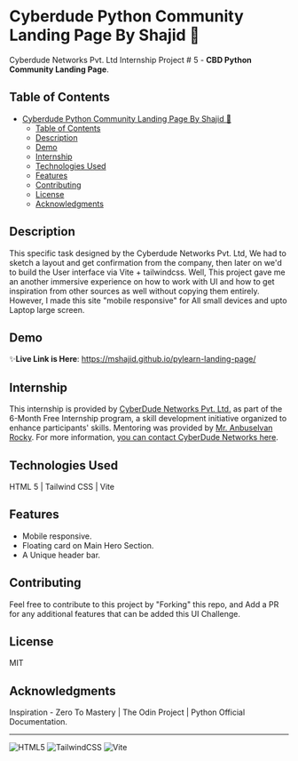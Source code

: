 # Cyberdude Python Community Landing Page By Shajid 🚀

Cyberdude Networks Pvt. Ltd Internship Project # 5 - **CBD Python Community Landing Page**.

## Table of Contents
- [Cyberdude Python Community Landing Page By Shajid 🚀](#cyberdude-python-community-landing-page-by-shajid-)
  - [Table of Contents](#table-of-contents)
  - [Description](#description)
  - [Demo](#demo)
  - [Internship](#internship)
  - [Technologies Used](#technologies-used)
  - [Features](#features)
  - [Contributing](#contributing)
  - [License](#license)
  - [Acknowledgments](#acknowledgments)

## Description

This specific task designed by the Cyberdude Networks Pvt. Ltd, We had to sketch a layout and get confirmation from the company, then later on we'd to build the User interface via Vite + tailwindcss. Well, This project gave me an another immersive experience on how to work with UI and how to get inspiration from other sources as well without copying them entirely. However, I made this site "mobile responsive" for All small devices and upto Laptop large screen. 
<br>


## Demo

✨**Live Link is Here**: https://mshajid.github.io/pylearn-landing-page/
<br>


## Internship

This internship is provided by [CyberDude Networks Pvt. Ltd.](https://youtube.com/cyberdudenetworks) as part of the 6-Month Free Internship program, a skill development initiative organized to enhance participants' skills. Mentoring was provided by [Mr. Anbuselvan Rocky](https://instagram.com/anbuselvanrocky). For more information, [you can contact CyberDude Networks here](https://cyberdudenetworks.com).

## Technologies Used

HTML 5 | Tailwind CSS | Vite

## Features

- Mobile responsive. 
- Floating card on Main Hero Section. 
- A Unique header bar. 


## Contributing

Feel free to contribute to this project by "Forking" this repo, and Add a PR for any additional features that can be added this UI Challenge. 

## License

MIT

## Acknowledgments
Inspiration - Zero To Mastery | The Odin Project | Python Official Documentation.


---

![HTML5](https://img.shields.io/badge/html5-%23E34F26.svg?style=for-the-badge&logo=html5&logoColor=white) ![TailwindCSS](https://img.shields.io/badge/tailwindcss-%2338B2AC.svg?style=for-the-badge&logo=tailwind-css&logoColor=white) ![Vite](https://img.shields.io/badge/vite-%23646CFF.svg?style=for-the-badge&logo=vite&logoColor=white)


